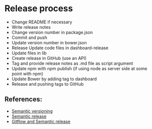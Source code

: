 # Release process

- Change README if necessary
- Write release notes
- Change version number in package.json
- Commit and push
- Update version number in bower.json
- Release Update code files in dashboard-release
- Update files in lib
- Create release in GitHub (use an API)
- Tag and provide release notes as .md file as script argument
- Update npm with npm publish (if using node as server side at some point with npm)
- Update Bower by adding tag to dashboard
- Release and pushing tags to GitHub

## References:

- [Semantic versioning](http://semver.org/)
- [Semantic release](https://github.com/boennemann/semantic-release)
- [Gitflow and Semantic release](http://blog.mediarain.com/2014/02/gitflow-and-semantic-versioning/)